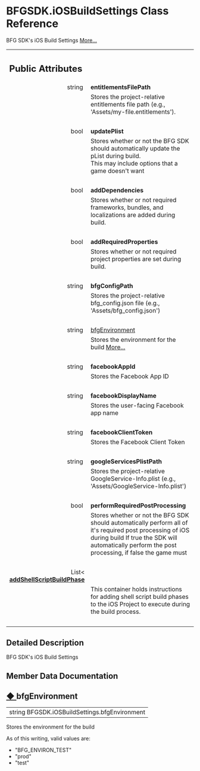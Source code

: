 # BFGSDK.iOSBuildSettings Class Reference

<div class="contents"><p>BFG SDK's iOS Build Settings    <a href="#details">More...</a></p><table class="memberdecls"><tr class="heading"><td colspan="2"><h2 class="groupheader"><a id="pub-attribs" name="pub-attribs"></a> Public Attributes</h2></td></tr><tr class="memitem:a27110e1a7f567f7d526858b981b9c2a8"><td class="memItemLeft" align="right" valign="top"><a id="a27110e1a7f567f7d526858b981b9c2a8" name="a27110e1a7f567f7d526858b981b9c2a8"></a> string&#160;</td><td class="memItemRight" valign="bottom"><b>entitlementsFilePath</b></td></tr><tr class="memdesc:a27110e1a7f567f7d526858b981b9c2a8"><td class="mdescLeft">&#160;</td><td class="mdescRight">Stores the project-relative entitlements file path (e.g., 'Assets/my-file.entitlements'). <br /></td></tr><tr class="separator:a27110e1a7f567f7d526858b981b9c2a8"><td class="memSeparator" colspan="2">&#160;</td></tr><tr class="memitem:a0d5a36c0d90bffb792f895876a0d20d4"><td class="memItemLeft" align="right" valign="top"><a id="a0d5a36c0d90bffb792f895876a0d20d4" name="a0d5a36c0d90bffb792f895876a0d20d4"></a> bool&#160;</td><td class="memItemRight" valign="bottom"><b>updatePlist</b></td></tr><tr class="memdesc:a0d5a36c0d90bffb792f895876a0d20d4"><td class="mdescLeft">&#160;</td><td class="mdescRight">Stores whether or not the BFG SDK should automatically update the pList during build.<br  /> This may include options that a game doesn't want <br /></td></tr><tr class="separator:a0d5a36c0d90bffb792f895876a0d20d4"><td class="memSeparator" colspan="2">&#160;</td></tr><tr class="memitem:a0a171ef9a24978208b8456dda8e955d8"><td class="memItemLeft" align="right" valign="top"><a id="a0a171ef9a24978208b8456dda8e955d8" name="a0a171ef9a24978208b8456dda8e955d8"></a> bool&#160;</td><td class="memItemRight" valign="bottom"><b>addDependencies</b></td></tr><tr class="memdesc:a0a171ef9a24978208b8456dda8e955d8"><td class="mdescLeft">&#160;</td><td class="mdescRight">Stores whether or not required frameworks, bundles, and localizations are added during build. <br /></td></tr><tr class="separator:a0a171ef9a24978208b8456dda8e955d8"><td class="memSeparator" colspan="2">&#160;</td></tr><tr class="memitem:a95aafd3dd38f782ceff66d3474f03a63"><td class="memItemLeft" align="right" valign="top"><a id="a95aafd3dd38f782ceff66d3474f03a63" name="a95aafd3dd38f782ceff66d3474f03a63"></a> bool&#160;</td><td class="memItemRight" valign="bottom"><b>addRequiredProperties</b></td></tr><tr class="memdesc:a95aafd3dd38f782ceff66d3474f03a63"><td class="mdescLeft">&#160;</td><td class="mdescRight">Stores whether or not required project properties are set during build. <br /></td></tr><tr class="separator:a95aafd3dd38f782ceff66d3474f03a63"><td class="memSeparator" colspan="2">&#160;</td></tr><tr class="memitem:a6c83a37cd76a1c4749a2ce8d05570456"><td class="memItemLeft" align="right" valign="top"><a id="a6c83a37cd76a1c4749a2ce8d05570456" name="a6c83a37cd76a1c4749a2ce8d05570456"></a> string&#160;</td><td class="memItemRight" valign="bottom"><b>bfgConfigPath</b></td></tr><tr class="memdesc:a6c83a37cd76a1c4749a2ce8d05570456"><td class="mdescLeft">&#160;</td><td class="mdescRight">Stores the project-relative bfg_config.json file (e.g., 'Assets/bfg_config.json') <br /></td></tr><tr class="separator:a6c83a37cd76a1c4749a2ce8d05570456"><td class="memSeparator" colspan="2">&#160;</td></tr><tr class="memitem:a697a7d6f835eca81e4ef19f2fc5340f3"><td class="memItemLeft" align="right" valign="top">string&#160;</td><td class="memItemRight" valign="bottom"><a class="el" href="#a697a7d6f835eca81e4ef19f2fc5340f3">bfgEnvironment</a></td></tr><tr class="memdesc:a697a7d6f835eca81e4ef19f2fc5340f3"><td class="mdescLeft">&#160;</td><td class="mdescRight">Stores the environment for the build  <a href="#a697a7d6f835eca81e4ef19f2fc5340f3">More...</a><br /></td></tr><tr class="separator:a697a7d6f835eca81e4ef19f2fc5340f3"><td class="memSeparator" colspan="2">&#160;</td></tr><tr class="memitem:a4284e78a256b70501faa67ff0b23f81d"><td class="memItemLeft" align="right" valign="top"><a id="a4284e78a256b70501faa67ff0b23f81d" name="a4284e78a256b70501faa67ff0b23f81d"></a> string&#160;</td><td class="memItemRight" valign="bottom"><b>facebookAppId</b></td></tr><tr class="memdesc:a4284e78a256b70501faa67ff0b23f81d"><td class="mdescLeft">&#160;</td><td class="mdescRight">Stores the Facebook App ID <br /></td></tr><tr class="separator:a4284e78a256b70501faa67ff0b23f81d"><td class="memSeparator" colspan="2">&#160;</td></tr><tr class="memitem:ab6abd5993403e92654c03c6093f1a7f0"><td class="memItemLeft" align="right" valign="top"><a id="ab6abd5993403e92654c03c6093f1a7f0" name="ab6abd5993403e92654c03c6093f1a7f0"></a> string&#160;</td><td class="memItemRight" valign="bottom"><b>facebookDisplayName</b></td></tr><tr class="memdesc:ab6abd5993403e92654c03c6093f1a7f0"><td class="mdescLeft">&#160;</td><td class="mdescRight">Stores the user-facing Facebook app name <br /></td></tr><tr class="separator:ab6abd5993403e92654c03c6093f1a7f0"><td class="memSeparator" colspan="2">&#160;</td></tr><tr class="memitem:a2969f6495532713dcb1b3e33c69c3105"><td class="memItemLeft" align="right" valign="top"><a id="a2969f6495532713dcb1b3e33c69c3105" name="a2969f6495532713dcb1b3e33c69c3105"></a> string&#160;</td><td class="memItemRight" valign="bottom"><b>facebookClientToken</b></td></tr><tr class="memdesc:a2969f6495532713dcb1b3e33c69c3105"><td class="mdescLeft">&#160;</td><td class="mdescRight">Stores the Facebook Client Token <br /></td></tr><tr class="separator:a2969f6495532713dcb1b3e33c69c3105"><td class="memSeparator" colspan="2">&#160;</td></tr><tr class="memitem:aa4d7577bca4ae5eae5645ed3d46b1718"><td class="memItemLeft" align="right" valign="top"><a id="aa4d7577bca4ae5eae5645ed3d46b1718" name="aa4d7577bca4ae5eae5645ed3d46b1718"></a> string&#160;</td><td class="memItemRight" valign="bottom"><b>googleServicesPlistPath</b></td></tr><tr class="memdesc:aa4d7577bca4ae5eae5645ed3d46b1718"><td class="mdescLeft">&#160;</td><td class="mdescRight">Stores the project-relative GoogleService-Info.plist (e.g., 'Assets/GoogleService-Info.plist') <br /></td></tr><tr class="separator:aa4d7577bca4ae5eae5645ed3d46b1718"><td class="memSeparator" colspan="2">&#160;</td></tr><tr class="memitem:ad224a8a3830aeeb66b0474b4f283894a"><td class="memItemLeft" align="right" valign="top"><a id="ad224a8a3830aeeb66b0474b4f283894a" name="ad224a8a3830aeeb66b0474b4f283894a"></a> bool&#160;</td><td class="memItemRight" valign="bottom"><b>performRequiredPostProcessing</b></td></tr><tr class="memdesc:ad224a8a3830aeeb66b0474b4f283894a"><td class="mdescLeft">&#160;</td><td class="mdescRight">Stores whether or not the BFG SDK should automatically perform all of it's required post processing of iOS during build If true the SDK will automatically perform the post processing, if false the game must <br /></td></tr><tr class="separator:ad224a8a3830aeeb66b0474b4f283894a"><td class="memSeparator" colspan="2">&#160;</td></tr><tr class="memitem:a553e72207be65d37a244fc15b6cfee04"><td class="memItemLeft" align="right" valign="top"><a id="a553e72207be65d37a244fc15b6cfee04" name="a553e72207be65d37a244fc15b6cfee04"></a> List&lt; <a class="el" href="#160;</td><td class="memItemRight" valign="bottom"><b>addShellScriptBuildPhase</b></td></tr><tr class="memdesc:a553e72207be65d37a244fc15b6cfee04"><td class="mdescLeft">&#160;</td><td class="mdescRight">This container holds instructions for adding shell script build phases to the iOS Project to execute during the build process. <br /></td></tr><tr class="separator:a553e72207be65d37a244fc15b6cfee04"><td class="memSeparator" colspan="2">&#160;</td></tr></table><a name="details" id="details"></a><h2 class="groupheader">Detailed Description</h2><div class="textblock"><p >BFG SDK's iOS Build Settings </p></div><h2 class="groupheader">Member Data Documentation</h2><a id="a697a7d6f835eca81e4ef19f2fc5340f3" name="a697a7d6f835eca81e4ef19f2fc5340f3"></a><h2 class="memtitle"><span class="permalink"><a href="#a697a7d6f835eca81e4ef19f2fc5340f3">&#9670;&nbsp;</a></span>bfgEnvironment</h2><div class="memitem"><div class="memproto"><table class="memname"><tr><td class="memname">string BFGSDK.iOSBuildSettings.bfgEnvironment</td></tr></table></div><div class="memdoc"><p>Stores the environment for the build </p><p >As of this writing, valid values are:</p><ul><li>"BFG_ENVIRON_TEST"</li><li>"prod"</li><li>"test" </li></ul></div></div></div> 

